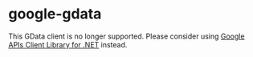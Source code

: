 # google-gdata
This GData client is no longer supported. Please consider using [Google APIs Client Library for .NET](https://github.com/googleapis/google-api-dotnet-client) instead.
